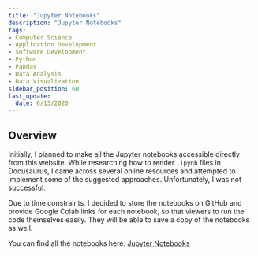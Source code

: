 ```yaml
---
title: "Jupyter Notebooks"
description: "Jupyter Notebooks"
tags:
- Computer Science
- Application Development
- Software Development
- Python
- Pandas
- Data Analysis
- Data Visualization
sidebar_position: 60
last_update:
  date: 6/13/2020
---
```



## Overview 

Initially, I planned to make all the Jupyter notebooks accessible directly from this website. While researching how to render `.ipynb` files in Docusaurus, I came across several online resources and attempted to implement some of the suggested approaches. Unfortunately, I was not successful.  

Due to time constraints, I decided to store the notebooks on GitHub and provide Google Colab links for each notebook, so that viewers to run the code themselves easily. They will be able to save a copy of the notebooks as well.

You can find all the notebooks here: [Jupyter Notebooks](https://github.com/joseeden/joeden/tree/master/docs/021-Software-Engineering/021-Jupyter-Notebooks)  
